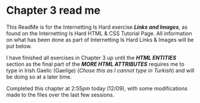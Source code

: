# Chapter 3 read me

This ReadMe is for the Internetting Is Hard exercise ***Links and Images***, as found on the Internetting Is Hard HTML & CSS Tutorial Page. All information on what has been done as part of Internetting Is Hard Links & Images will be put below.

I have finished all exercises in Chapter 3 up until the ***HTML ENTITIES*** section as the final part of the ***MORE HTML ATTRIBUTES*** requires me to type in Irish Gaelic (Gaeilge) (*Chose this as I cannot type in Turkish*) and will be doing so at a later time.

Completed this chapter at 2:55pm today (12/09), with some modifications made to the files over the last few sessions.